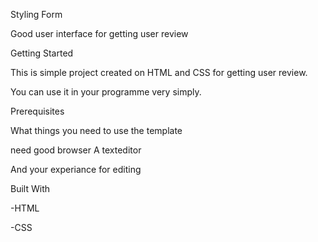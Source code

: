 Styling Form

Good user interface for getting user review

Getting Started

This is simple project created on HTML and CSS for getting user review.

You can use it in your programme very simply.

Prerequisites

What things you need to use the template 

need good browser
A texteditor

And your experiance 
for editing 


Built With

-HTML

-CSS
